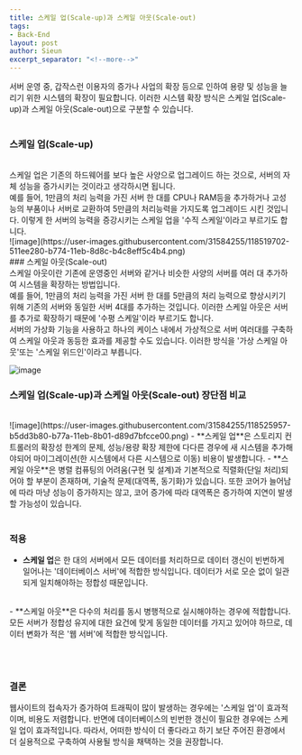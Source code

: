 ```yaml
---
title: 스케일 업(Scale-up)과 스케일 아웃(Scale-out)
tags:
- Back-End
layout: post
author: Sieun
excerpt_separator: "<!--more-->"
---
```


서버 운영 중, 갑작스런 이용자의 증가나 사업의 확장 등으로 인하여 용량 및 성능을 늘리기 위한 시스템의 확장이 필요합니다. 이러한 시스템 확장 방식은 스케일 업(Scale-up)과 스케일 아웃(Scale-out)으로 구분할 수 있습니다.
<br><br>
### 스케일 업(Scale-up)
<br>
스케일 업은 기존의 하드웨어를 보다 높은 사양으로 업그레이드 하는 것으로, 서버의 자체 성능을 증가시키는 것이라고 생각하시면 됩니다.
<br>예를 들어, 1만큼의 처리 능력을 가진 서버 한 대를 CPU나 RAM등을 추가하거나 고성능의 부품이나 서버로 교환하여 5만큼의 처리능력을 가지도록 업그레이드 시킨 것입니다. 이렇게 한 서버의 능력을 증강시키는 스케일 업을 '수직 스케일'이라고 부르기도 합니다.
<br>
![image](https://user-images.githubusercontent.com/31584255/118519702-511ee280-b774-11eb-8d8c-b4c8eff5c4b4.png)

<br>
### 스케일 아웃(Scale-out)
<br>
스케일 아웃이란 기존에 운영중인 서버와 같거나 비슷한 사양의 서버를 여러 대 추가하여 시스템을 확장하는 방법입니다. <br>예를 들어, 1만큼의 처리 능력을 가진 서버 한 대를 5만큼의 처리 능력으로 향상시키기 위해 기존의 서버와 동일한 서버 4대를 추가하는 것입니다. 이러한 스케일 아웃은 서버를 추가로 확장하기 때문에 '수평 스케일'이라 부르기도 합니다. <br>서버의 가상화 기능을 사용하고 하나의 케이스 내에서 가상적으로 서버 여러대를 구축하여 스케일 아웃과 동등한 효과를 제공할 수도 있습니다. 이러한 방식을 '가상 스케일 아웃'또는 '스케일 위드인'이라고 부릅니다.

![image](https://user-images.githubusercontent.com/31584255/118521786-53823c00-b776-11eb-8be2-e8749909a4e8.png)
### 스케일 업(Scale-up)과 스케일 아웃(Scale-out) 장단점 비교
<br>
![image](https://user-images.githubusercontent.com/31584255/118525957-b5dd3b80-b77a-11eb-8b01-d89d7bfcce00.png)
- **스케일 업**은 스토리지 컨트롤러의 확장성 한계의 문제, 성능/용량 확장 제한에 다다른 경우에 새 시스템을 추가해야되어 마이그레이션(한 시스템에서 다른 시스템으로 이동) 비용이 발생합니다.
- **스케일 아웃**은 병렬 컴퓨팅의 어려움(구현 및 설계)과 기본적으로 직렬화(단일 처리)되어야 할 부분이 존재하며, 기술적 문제(대역폭, 동기화)가 있습니다. 또한 코어가 늘어남에 따라 마냥 성능이 증가하지는 않고, 코어 증가에 따라 대역폭은 증가하여 지연이 발생할 가능성이 있습니다.
<br><br>

### 적용
- **스케일 업**은 한 대의 서버에서 모든 데이터를 처리하므로 데이터 갱신이 빈번하게 일어나는 '데이터베이스 서버'에 적합한 방식입니다. 데이터가 서로 모순 없이 일관되게 일치해야하는 정합성 때문입니다.
<br>
- **스케일 아웃**은 다수의 처리를 동시 병행적으로 실시해야하는 경우에 적합합니다. 모든 서버가 정합성 유지에 대한 요건에 맞게 동일한 데이터를 가지고 있어야 하므로, 데이터 변화가 적은 '웹 서버'에 적합한 방식입니다.

<br><br>

### 결론
웹사이트의 접속자가 증가하여 트래픽이 많이 발생하는 경우에는 '스케일 업'이 효과적이며, 비용도 저렴합니다. 반면에 데이터베이스의 빈번한 갱신이 필요한 경우에는 스케일 업이 효과적입니다. 따라서, 어떠한 방식이 더 좋다라고 하기 보단 주어진 환경에서 더 실용적으로 구축하여 사용될 방식을 채택하는 것을 권장합니다.
